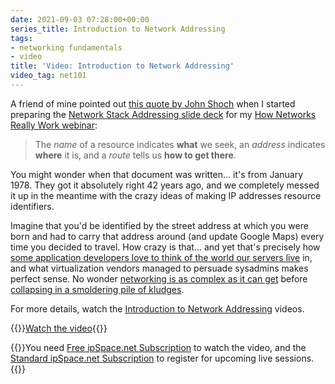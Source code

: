 ```yaml
---
date: 2021-09-03 07:28:00+00:00
series_title: Introduction to Network Addressing
tags:
- networking fundamentals
- video
title: 'Video: Introduction to Network Addressing'
video_tag: net101
---
```

A friend of mine pointed out [this quote by John Shoch](https://www.rfc-editor.org/ien/ien19.txt) when I started preparing the [Network Stack Addressing slide deck](https://my.ipspace.net/bin/get/Net101/Network%20Stack%20Addressing.pdf?doccode=Net101) for my [How Networks Really Work webinar](https://www.ipspace.net/How_Networks_Really_Work):

> The *name* of a resource indicates **what** we seek, an *address* indicates **where** it is, and a *route* tells us **how to get there**.

You might wonder when that document was written... it's from January 1978. They got it absolutely right 42 years ago, and we completely messed it up in the meantime with the crazy ideas of making IP addresses resource identifiers.
<!--more-->
Imagine that you'd be identified by the street address at which you were born and had to carry that address around (and update Google Maps) every time you decided to travel. How crazy is that... and yet that's precisely how [some application developers love to think of the world our servers live](https://blog.ipspace.net/2013/11/typical-enterprise-application.html) in, and what virtualization vendors managed to persuade sysadmins makes perfect sense. No wonder [networking is as complex as it can get](https://blog.ipspace.net/2013/04/this-is-what-makes-networking-so-complex.html) before [collapsing in a smoldering pile of kludges](https://blog.ipspace.net/2019/10/disaster-recovery-faking-take-two.html).

For more details, watch the [Introduction to Network Addressing](https://my.ipspace.net/bin/get/Net101/NA1.1%20-%20Network%20Addressing%20Introduction.mp4?doccode=Net101) videos.

{{<jump>}}[Watch the video](https://my.ipspace.net/bin/get/Net101/NA1.1%20-%20Network%20Addressing%20Introduction.mp4?doccode=Net101){{</jump>}}

{{<note free>}}You need [Free ipSpace.net Subscription](https://www.ipspace.net/Subscription/Free) to watch the video, and the [Standard ipSpace.net Subscription](https://www.ipspace.net/Subscription/) to register for upcoming live sessions.{{</note>}}

